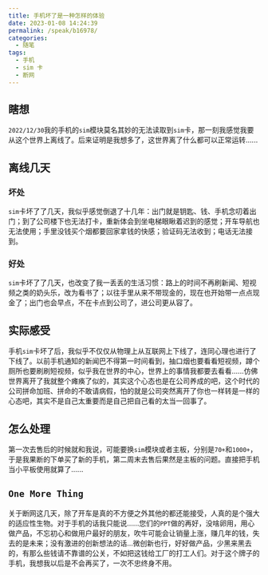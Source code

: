 ```yaml
---
title: 手机坏了是一种怎样的体验
date: 2023-01-08 14:24:39
permalink: /speak/b16978/
categories:
  - 随笔
tags:
  - 手机
  - sim 卡
  - 断网
---
```


## 瞎想

`2022/12/30`我的手机的`sim`模块莫名其妙的无法读取到`sim`卡，那一刻我感觉我要从这个世界上离线了。后来证明是我想多了，这世界离了什么都可以正常运转......

<!-- more -->

## 离线几天

<InArticleAdsense
    data-ad-client="ca-pub-1725717718088510"
    data-ad-slot="7426219401">
</InArticleAdsense>

### 坏处

`sim`卡坏了了几天，我似乎感觉倒退了十几年：出门就是钥匙、钱、手机念叨着出门；到了公司楼下也无法打卡，重新体会到坐电梯眼瞅着迟到的感觉；开车导航也无法使用；手里没钱买个烟都要回家拿钱的快感；验证码无法收到；电话无法接到。

### 好处

`sim`卡坏了了几天，也改变了我一丢丢的生活习惯：路上的时间不再刷新闻、短视频之类的奶头乐，改为看书了；以往手里从来不带现金的，现在也开始带一点点现金了；出门也会早点，不在卡点到公司了，进公司更从容了。

## 实际感受

手机`sim`卡坏了后，我似乎不仅仅从物理上从互联网上下线了，连同心理也进行了下线了。以前手机通知的新闻巴不得第一时间看到，抽口烟也要看看短视频，蹲个厕所也要刷刷短视频，似乎我在世界的中心，世界上的事情我都要去看看......仿佛世界离开了我就整个瘫痪了似的，其实这个心态也是在公司养成的吧，这个时代的公司拼命加班、拼命的不敢请病假，怕的就是公司突然离开了你也一样转是一样的心态吧，其实不是自己太重要而是自己把自己看的太当一回事了。

## 怎么处理

第一次去售后的时候就和我说，可能要换`sim`模块或者主板，分别是`70+`和`1000+`，于是我果断的下单买了新的手机，第二周末去售后果然是主板的问题。直接把手机当小平板使用就算了......

## `One More Thing`

关于断网这几天，除了开车是真的不方便之外其他的都还能接受，人真的是个强大的适应性生物。对于手机的话我只能说......您们的`PPT`做的再好，没啥卵用，用心做产品，不忘初心和做用户最好的朋友，吹牛可能会让销量上涨，赚几年的钱，失去的是未来；没有激进的创新想法的话...微创新也行，好好做产品，少黑来黑去的，有那么些钱请不靠谱的公关，不如把这钱给工厂的打工人们。对于这个牌子的手机，我想我以后是不会再买了，一次不忠终身不用。
